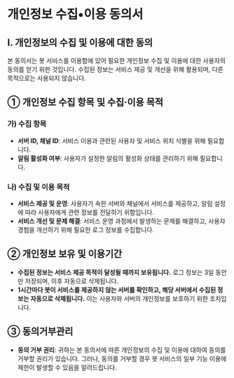 # 개인정보 수집•이용 동의서

## Ⅰ. 개인정보의 수집 및 이용에 대한 동의

본 동의서는 봇 서비스를 이용함에 있어 필요한 개인정보 수집 및 이용에 대한 사용자의 동의를 얻기 위한 것입니다. 수집된 정보는 서비스 제공 및 개선을 위해 활용되며, 다른 목적으로는 사용되지 않습니다.

## ① 개인정보 수집 항목 및 수집·이용 목적

### 가) 수집 항목

- **서버 ID, 채널 ID**: 서비스 이용과 관련된 사용자 및 서비스 위치 식별을 위해 필요합니다.
- **알림 활성화 여부**: 사용자가 설정한 알림의 활성화 상태를 관리하기 위해 필요합니다.

### 나) 수집 및 이용 목적

- **서비스 제공 및 운영**: 사용자가 속한 서버와 채널에서 서비스를 제공하고, 알림 설정에 따라 사용자에게 관련 정보를 전달하기 위함입니다.
- **서비스 개선 및 문제 해결**: 서비스 운영 과정에서 발생하는 문제를 해결하고, 사용자 경험을 개선하기 위해 필요한 로그 정보를 수집합니다.

## ② 개인정보 보유 및 이용기간

- **수집된 정보는 서비스 제공 목적이 달성될 때까지 보유됩니다.** 로그 정보는 3일 동안만 저장되며, 이후 자동으로 삭제됩니다.
- **1시간마다 봇이 서비스를 제공하지 않는 서버를 확인하고, 해당 서버에서 수집된 정보는 자동으로 삭제됩니다.** 이는 사용자와 서버의 개인정보를 보호하기 위한 조치입니다.

## ③ 동의거부관리

- **동의 거부 권리**: 귀하는 본 동의서에 따른 개인정보의 수집 및 이용에 대하여 동의를 거부할 권리가 있습니다. 그러나, 동의를 거부할 경우 봇 서비스의 일부 기능 이용에 제한이 발생할 수 있음을 알려드립니다.
